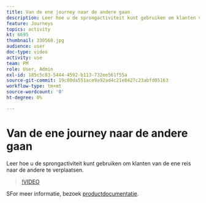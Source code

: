 ```yaml
---
title: Van de ene journey naar de andere gaan
description: Leer hoe u de sprongactiviteit kunt gebruiken om klanten van de ene reis naar de andere te verplaatsen.
feature: Journeys
topics: activity
kt: 6695
thumbnail: 330560.jpg
audience: user
doc-type: video
activity: use
team: PM
role: User, Admin
exl-id: 185c5c83-5444-4592-b113-732ee561f55a
source-git-commit: 19c80da551ace9a92ad4c21e8427c23abfd05163
workflow-type: tm+mt
source-wordcount: '0'
ht-degree: 0%

---
```


# Van de ene journey naar de andere gaan

Leer hoe u de sprongactiviteit kunt gebruiken om klanten van de ene reis naar de andere te verplaatsen.

>[!VIDEO](https://video.tv.adobe.com/v/330560?quality=12)

SFor meer informatie, bezoek [productdocumentatie](https://experienceleague.adobe.com/docs/journeys/using/building-journeys/about-journey-building/action-activities/jump.html?lang=nl#building-journeys).

